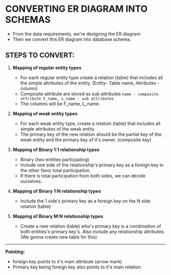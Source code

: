# CONVERTING ER DIAGRAM INTO SCHEMAS

- From the data requirements, we're designing the ER diagram.
- Then we convert this ER diagram into database schema.

## STEPS TO CONVERT:

1. **Mapping of regular entity types**
     - For each regular entity type create a relation (table) that includes all the simple attributes of the entity.
     (Entity- Table name, Attributes - column)
     - Composite attribute are stored as sub attributes 
     `name - composite attribute
     F_name, L_name - sub attributes
     `  
     - The columns will be F_name, L_name.
2. **Mapping of weak entity types**
    - For each weak entity type, create a relation (table) that includes all simple attributes of the weak entity
    - The primary key of the new relation should be the partial key of the weak entity and the primary key of it's owner. (composite key)

3. **Mapping of Binary 1:1 relationship types**
    - Binary (two entities particpating)
    - Include one side of the relationship's primary key as a foreign key in the other favor total participation.
    - If there is total participation from both sides, we can decide ourselves.


4. **Mapping of Binary 1:N relationship types**
    - Include the 1 side's primary key as a foreign key on the N side relation (table)

5. **Mapping of Binary M:N relationship types** 
    - Create a new relation (table) who's primary key is a combination of both entities's primary key's. Also include any relationship attributes.
    (We gonna create new table for this)

---
**Pointing:**
- foreign key points to it's main attribute (arrow mark)
- Primary key being foreign key also points to it's main relation. 
